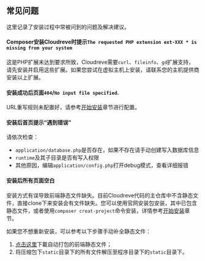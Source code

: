 ## 常见问题

这里记录了安装过程中常被问到的问题及解决建议。

#### Composer安装Cloudreve时提示`The requested PHP extension ext-XXX * is missing from your system`

这是PHP扩展未达到要求所致，Cloudreve需要`curl`、`fileinfo`、`gd`扩展支持，请先安装并启用这些扩展。如果您尝试在虚拟主机上安装，请联系您的主机提供商安装以上扩展。

#### 安装成功后页面`404`/`No input file specified`.

URL重写规则未配置好，请参考[开始安装](/docs/#/install?id=%e5%bc%80%e5%a7%8b%e5%ae%89%e8%a3%85)章节进行配置。

#### 安装后首页提示“遇到错误”

请依次检查：

-  `application/database.php`是否存在，如果不存在请手动创建写入数据库信息
-  `runtime`及其子目录是否有写入权限
- 其他原因，编辑`application/config.php`打开debug模式，查看详细报错

#### 安装后所有页面空白

安装方式有误导致前端静态文件缺失。目前Cloudreve代码的主仓库中不含静态文件，直接clone下来安装会有文件缺失。您可以使用官网安装包安装，其中已包含静态文件，或者使用`composer creat-project`命令安装，详情参考[开始安装](/docs/#/install?id=%e5%bc%80%e5%a7%8b%e5%ae%89%e8%a3%85)章节。

如果您不想重新安装，可以参考以下步骤手动补全静态文件：

1. [点击这里](https://cloudreve.org/download.php?newestStatic)下載自动打包的前端静态文件；
2. 将压缩包下`static`目录下的所有文件解压至程序目录下的`static`目录下。

